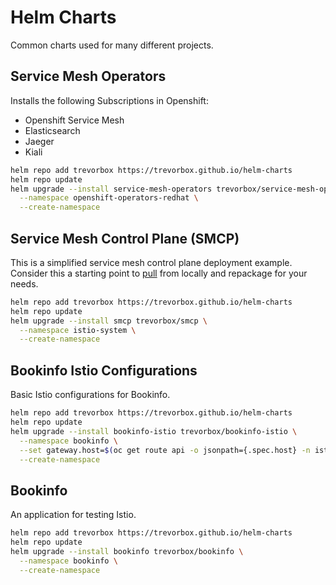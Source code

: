 # Helm Charts

Common charts used for many different projects.

## Service Mesh Operators

Installs the following Subscriptions in Openshift:

* Openshift Service Mesh
* Elasticsearch
* Jaeger
* Kiali

```sh
helm repo add trevorbox https://trevorbox.github.io/helm-charts
helm repo update
helm upgrade --install service-mesh-operators trevorbox/service-mesh-operators \
  --namespace openshift-operators-redhat \
  --create-namespace
```

## Service Mesh Control Plane (SMCP)

This is a simplified service mesh control plane deployment example. Consider this a starting point to [pull](https://helm.sh/docs/helm/helm_pull/) from locally and repackage for your needs.

```sh
helm repo add trevorbox https://trevorbox.github.io/helm-charts
helm repo update
helm upgrade --install smcp trevorbox/smcp \
  --namespace istio-system \
  --create-namespace
```

## Bookinfo Istio Configurations

Basic Istio configurations for Bookinfo.

```sh
helm repo add trevorbox https://trevorbox.github.io/helm-charts
helm repo update
helm upgrade --install bookinfo-istio trevorbox/bookinfo-istio \
  --namespace bookinfo \
  --set gateway.host=$(oc get route api -o jsonpath={.spec.host} -n istio-system) \
  --create-namespace
```

## Bookinfo

An application for testing Istio.

```sh
helm repo add trevorbox https://trevorbox.github.io/helm-charts
helm repo update
helm upgrade --install bookinfo trevorbox/bookinfo \
  --namespace bookinfo \
  --create-namespace
```
